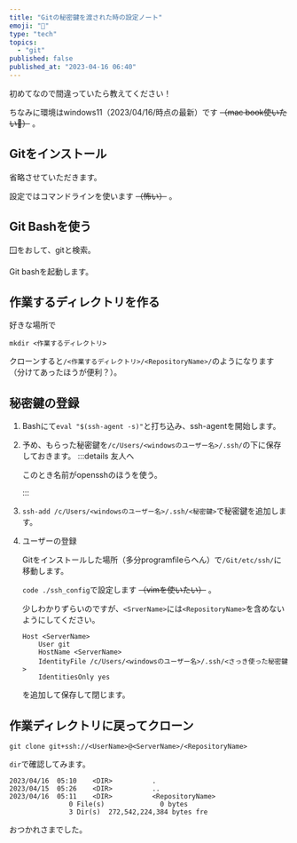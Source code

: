 ```yaml
---
title: "Gitの秘密鍵を渡された時の設定ノート"
emoji: "🌊"
type: "tech"
topics:
  - "git"
published: false
published_at: "2023-04-16 06:40"
---
```


初めてなので間違っていたら教えてください！

ちなみに環境はwindows11（2023/04/16/時点の最新）です ~~（mac book使いたい🤑）~~ 。

## Gitをインストール
省略させていただきます。

設定ではコマンドラインを使います ~~（怖い）~~ 。

## Git Bashを使う
🪟をおして、gitと検索。

Git bashを起動します。

## 作業するディレクトリを作る
好きな場所で

`mkdir <作業するディレクトリ>`

クローンすると`/<作業するディレクトリ>/<RepositoryName>/`のようになります（分けてあったほうが便利？）。

## 秘密鍵の登録

1. Bashにて`eval "$(ssh-agent -s)"`と打ち込み、ssh-agentを開始します。

1. 予め、もらった秘密鍵を`/c/Users/<windowsのユーザー名>/.ssh/`の下に保存しておきます。
    :::details 友人へ

    このとき名前がopensshのほうを使う。

    :::

1. `ssh-add /c/Users/<windowsのユーザー名>/.ssh/<秘密鍵>`で秘密鍵を追加します。
1. ユーザーの登録

    Gitをインストールした場所（多分programfileらへん）で`/Git/etc/ssh/`に移動します。

    `code ./ssh_config`で設定します ~~（vimを使いたい）~~ 。

    少しわかりずらいのですが、`<SrverName>`には`<RepositoryName>`を含めないようにしてください。
    ```
    Host <ServerName>
        User git
        HostName <ServerName> 
        IdentityFile /c/Users/<windowsのユーザー名>/.ssh/<さっき使った秘密鍵>
        IdentitiesOnly yes
    ```
    を追加して保存して閉じます。

## 作業ディレクトリに戻ってクローン
`git clone git+ssh://<UserName>@<ServerName>/<RepositoryName>`

`dir`で確認してみます。

```
2023/04/16  05:10    <DIR>          .
2023/04/15  05:26    <DIR>          ..
2023/04/16  05:11    <DIR>          <RepositoryName>
               0 File(s)              0 bytes
               3 Dir(s)  272,542,224,384 bytes fre
```
おつかれさまでした。
